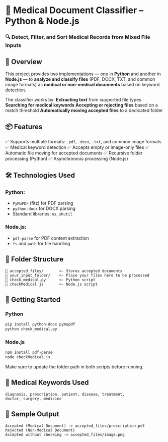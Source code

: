 # 📁 Medical Document Classifier – Python & Node.js

### 🔍 Detect, Filter, and Sort Medical Records from Mixed File Inputs

## 📝 Overview

This project provides two implementations — one in **Python** and another in **Node.js** — to **analyze and classify files** (PDF, DOCX, TXT, and common image formats) as **medical or non-medical documents** based on keyword detection.

The classifier works by:
**Extracting text** from supported file types
**Searching for medical keywords**
**Accepting or rejecting files** based on a match threshold
**Automatically moving accepted files** to a dedicated folder


## 📦 Features

✅ Supports multiple formats: `.pdf`, `.docx`, `.txt`, and common image formats
✅ Medical keyword detection
✅ Accepts empty or image-only files
✅ Automatic file moving for accepted documents
✅ Recursive folder processing (Python)
✅ Asynchronous processing (Node.js)

## 🛠️ Technologies Used

### Python:

* `PyMuPDF` (fitz) for PDF parsing
* `python-docx` for DOCX parsing
* Standard libraries: `os`, `shutil`

### Node.js:

* `pdf-parse` for PDF content extraction
* `fs` and `path` for file handling



## 📂 Folder Structure

```
📁 accepted_files/       <- Stores accepted documents
📁 your_input_folder/    <- Place your files here to be processed
📄 check_medical.py      <- Python script
📄 checkMedical.js       <- Node.js script
```


## 🚀 Getting Started

### Python

```bash
pip install python-docx pymupdf
python check_medical.py
```

### Node.js

```bash
npm install pdf-parse
node checkMedical.js
```

Make sure to update the folder path in both scripts before running.

## 📌 Medical Keywords Used

```
diagnosis, prescription, patient, disease, treatment,
doctor, surgery, medicine
```


## 🧪 Sample Output

```
Accepted (Medical Document) -> accepted_files/prescription.pdf
Rejected (Non-Medical Document)
Accepted without checking -> accepted_files/image.png
```
